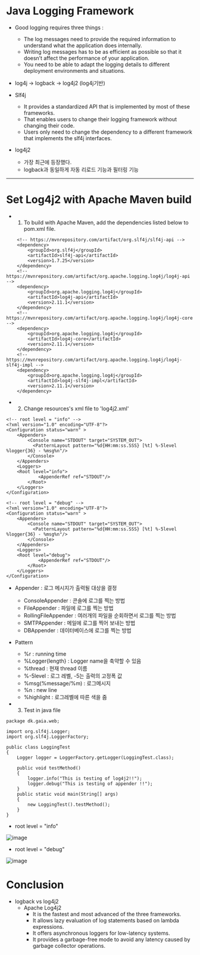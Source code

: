  # Java Logging Framework
 
* Good logging requires three things : 

    * The log messages need to provide the required information to understand what the application does internally.
    * Writing log messages has to be as efficient as possible so that it doesn’t affect the performance of your application.
    * You need to be able to adapt the logging details to different deployment environments and situations.

* log4j -> logback -> log4j2 (log4j기반)

* Slf4j
    * It provides a standardized API that is implemented by most of these frameworks.
    * That enables users to change their logging framework without changing their code.
    * Users only need to change the dependency to a different framework that implements the slf4j interfaces. 

* log4j2
    * 가장 최근에 등장했다.
    * logback과 동일하게 자동 리로드 기능과 필터링 기능 

***
# Set Log4j2 with Apache Maven build

* 1) To build with Apache Maven, add the dependencies listed below to pom.xml file.
<!-- Logging -->
		<!-- https://mvnrepository.com/artifact/org.slf4j/slf4j-api -->
		<dependency>
    		<groupId>org.slf4j</groupId>
    		<artifactId>slf4j-api</artifactId>
    		<version>1.7.25</version>
		</dependency>
		<!-- https://mvnrepository.com/artifact/org.apache.logging.log4j/log4j-api -->
		<dependency>
    		<groupId>org.apache.logging.log4j</groupId>
    		<artifactId>log4j-api</artifactId>
    		<version>2.11.1</version>
		</dependency>
		<!-- https://mvnrepository.com/artifact/org.apache.logging.log4j/log4j-core -->
		<dependency>
    		<groupId>org.apache.logging.log4j</groupId>
    		<artifactId>log4j-core</artifactId>
    		<version>2.11.1</version>
		</dependency>
		<!-- https://mvnrepository.com/artifact/org.apache.logging.log4j/log4j-slf4j-impl -->
		<dependency>
    		<groupId>org.apache.logging.log4j</groupId>
    		<artifactId>log4j-slf4j-impl</artifactId>
    		<version>2.11.1</version>
		</dependency>
    
* 2) Change resources's xml file to 'log4j2.xml'
~~~
<!-- root level = "info" -->
<?xml version="1.0" encoding="UTF-8"?>
<Configuration status="warn" >
    <Appenders>
        <Console name="STDOUT" target="SYSTEM_OUT">
          <PatternLayout pattern="%d{HH:mm:ss.SSS} [%t] %-5level %logger{36} - %msg%n"/>
        </Console>
    </Appenders>
    <Loggers>
    <Root level="info">          
        	<AppenderRef ref="STDOUT"/>
        </Root>
    </Loggers>
</Configuration>
~~~

~~~
<!-- root level = "debug" -->
<?xml version="1.0" encoding="UTF-8"?>
<Configuration status="warn" >
    <Appenders>
        <Console name="STDOUT" target="SYSTEM_OUT">
          <PatternLayout pattern="%d{HH:mm:ss.SSS} [%t] %-5level %logger{36} - %msg%n"/>
        </Console>
    </Appenders>
    <Loggers>
    <Root level="debug">          
        	<AppenderRef ref="STDOUT"/>
        </Root>
    </Loggers>
</Configuration>
~~~

* Appender : 로그 메시지가 출력될 대상을 결정
  * ConsoleAppender : 콘솔에 로그를 찍는 방법
  * FileAppender : 파일에 로그를 찍는 방법
  * RollingFileAppender : 여러개의 파일을 순회하면서 로그를 찍는 방법
  * SMTPAppender : 메일에 로그를 찍어 보내는 방법
  * DBAppender : 데이터베이스에 로그를 찍는 방법
* Pattern
  * %r : running time
  * %Logger{length} : Logger name을 축약할 수 있음
  * %thread : 현재 thread 이름
  * %-5level : 로그 레벨, -5는 출력의 고정폭 값
  * %msg(%message/%m) : 로그메시지
  * %n : new line
  * %highlight : 로그레벨에 따른 색을 줌 

* 3) Test in java file

~~~
package dk.gaia.web;

import org.slf4j.Logger;
import org.slf4j.LoggerFactory;

public class LoggingTest
{
	Logger logger = LoggerFactory.getLogger(LoggingTest.class);

	public void testMethod()
	{
		logger.info("This is testing of log4j2!!");
		logger.debug("This is testing of appender !!");
	}
	public static void main(String[] args)
	{
		new LoggingTest().testMethod();
	}
}
~~~

  * root level = "info"
  
  ![image](https://user-images.githubusercontent.com/32332719/55716083-10026300-5a31-11e9-9f07-a5446ffc40cf.png)
  
  * root level = "debug"
  
  ![image](https://user-images.githubusercontent.com/32332719/55716096-15f84400-5a31-11e9-8d2c-e977addbb236.png)
  
  ###
  # Conclusion
  * logback vs log4j2
    * Apache Log4j2
      * It is the fastest and most advanced of the three frameworks.
      * It allows lazy evaluation of log statements based on lambda expressions.
      * It offers asynchronous loggers for low-latency systems.
      * It provides a garbage-free mode to avoid any latency caused by garbage collector operations.

